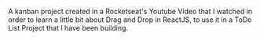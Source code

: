 A kanban project created in a Rocketseat's Youtube Video that I watched in order to learn a little bit about Drag and Drop in ReactJS, to use it in a ToDo List Project that I have been building.
